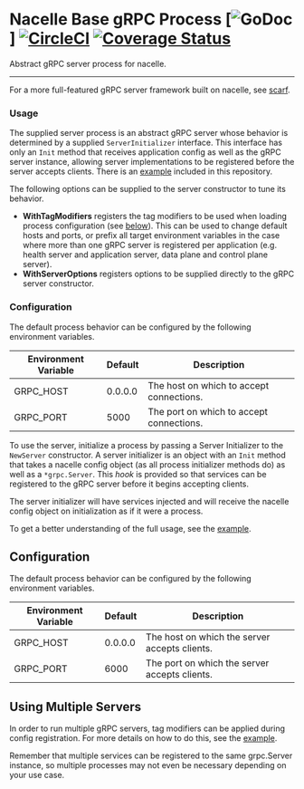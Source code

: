 # Nacelle Base gRPC Process [![GoDoc](https://godoc.org/github.com/go-nacelle/grpcbase?status.svg)] [![CircleCI](https://circleci.com/gh/go-nacelle/grpcbase.svg?style=svg)](https://circleci.com/gh/go-nacelle/grpcbase) [![Coverage Status](https://coveralls.io/repos/github/go-nacelle/grpcbase/badge.svg?branch=master)](https://coveralls.io/github/go-nacelle/grpcbase?branch=master)

Abstract gRPC server process for nacelle.

---

For a more full-featured gRPC server framework built on nacelle, see [scarf](https://github.com/go-nacelle/scarf).

### Usage

The supplied server process is an abstract gRPC server whose behavior is determined by a supplied `ServerInitializer` interface. This interface has only an `Init` method that receives application config as well as the gRPC server instance, allowing server implementations to be registered before the server accepts clients. There is an [example](./example) included in this repository.


The following options can be supplied to the server constructor to tune its behavior.

- **WithTagModifiers** registers the tag modifiers to be used when loading process configuration (see [below](#Configuration)). This can be used to change default hosts and ports, or prefix all target environment variables in the case where more than one gRPC server is registered per application (e.g. health server and application server, data plane and control plane server).
- **WithServerOptions** registers options to be supplied directly to the gRPC server constructor.

### Configuration

The default process behavior can be configured by the following environment variables.

| Environment Variable | Default | Description |
| -------------------- | ------- | ----------- |
| GRPC_HOST            | 0.0.0.0 | The host on which to accept connections. |
| GRPC_PORT            | 5000    | The port on which to accept connections. |















To use the server, initialize a process by passing a Server Initializer to the `NewServer`
constructor. A server initializer is an object with an `Init` method that takes a nacelle
config object (as all process initializer methods do) as well as a `*grpc.Server`. This
*hook* is provided so that services can be registered to the gRPC server before it begins
accepting clients.

The server initializer will have services injected and will receive the nacelle config
object on initialization as if it were a process.

To get a better understanding of the full usage, see the
[example](https://github.com/go-nacelle/tree/master/examples/grpc).

## Configuration

The default process behavior can be configured by the following environment variables.

| Environment Variable | Default | Description |
| -------------------- | ------- | ----------- |
| GRPC_HOST            | 0.0.0.0 | The host on which the server accepts clients. |
| GRPC_PORT            | 6000    | The port on which the server accepts clients. |

## Using Multiple Servers

In order to run multiple gRPC servers, tag modifiers can be applied during config
registration. For more details on how to do this, see the
[example](https://github.com/go-nacelle/tree/master/examples/multi-grpc).

Remember that multiple services can be registered to the same grpc.Server instance, so
multiple processes may not even be necessary depending on your use case.
